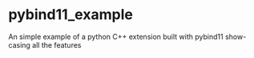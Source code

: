 # pybind11_example
An simple example of a python C++ extension built with pybind11 show-casing all the features
